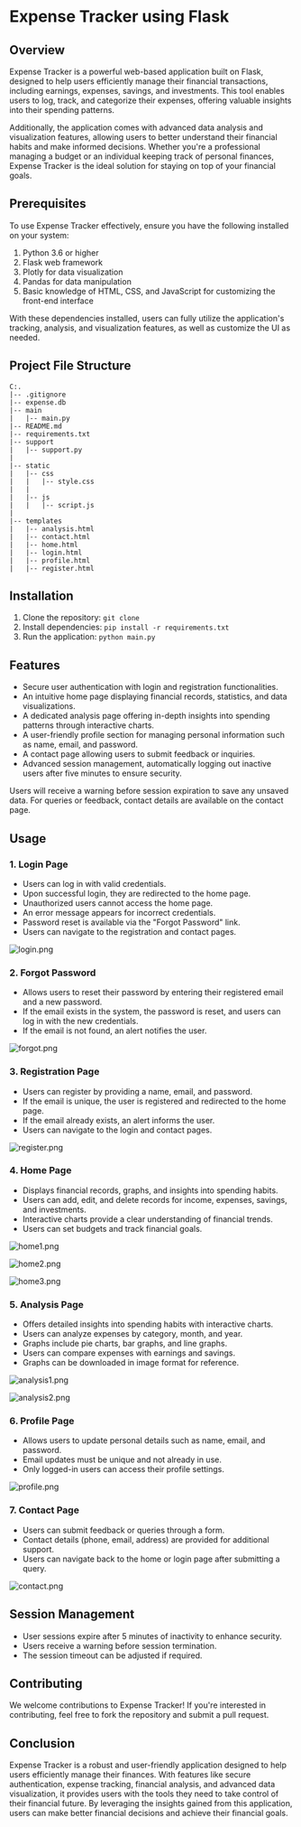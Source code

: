 # Expense Tracker using Flask

## Overview
Expense Tracker is a powerful web-based application built on Flask, designed to help users efficiently manage their financial transactions, including earnings, expenses, savings, and investments. This tool enables users to log, track, and categorize their expenses, offering valuable insights into their spending patterns.

Additionally, the application comes with advanced data analysis and visualization features, allowing users to better understand their financial habits and make informed decisions. Whether you're a professional managing a budget or an individual keeping track of personal finances, Expense Tracker is the ideal solution for staying on top of your financial goals.

## Prerequisites
To use Expense Tracker effectively, ensure you have the following installed on your system:

1. Python 3.6 or higher
2. Flask web framework
3. Plotly for data visualization
4. Pandas for data manipulation
5. Basic knowledge of HTML, CSS, and JavaScript for customizing the front-end interface

With these dependencies installed, users can fully utilize the application's tracking, analysis, and visualization features, as well as customize the UI as needed.

## Project File Structure
```
C:.
|-- .gitignore
|-- expense.db
|-- main
|   |-- main.py
|-- README.md
|-- requirements.txt
|-- support
|   |-- support.py
|
|-- static
|   |-- css
|   |   |-- style.css
|   |
|   |-- js
|   |   |-- script.js
|
|-- templates
|   |-- analysis.html
|   |-- contact.html
|   |-- home.html
|   |-- login.html
|   |-- profile.html
|   |-- register.html
```

## Installation
1. Clone the repository: `git clone `
2. Install dependencies: `pip install -r requirements.txt`
3. Run the application: `python main.py`

## Features
- Secure user authentication with login and registration functionalities.
- An intuitive home page displaying financial records, statistics, and data visualizations.
- A dedicated analysis page offering in-depth insights into spending patterns through interactive charts.
- A user-friendly profile section for managing personal information such as name, email, and password.
- A contact page allowing users to submit feedback or inquiries.
- Advanced session management, automatically logging out inactive users after five minutes to ensure security.

Users will receive a warning before session expiration to save any unsaved data. For queries or feedback, contact details are available on the contact page.

## Usage
### 1. Login Page
- Users can log in with valid credentials.
- Upon successful login, they are redirected to the home page.
- Unauthorized users cannot access the home page.
- An error message appears for incorrect credentials.
- Password reset is available via the "Forgot Password" link.
- Users can navigate to the registration and contact pages.

![login.png](login.png)

### 2. Forgot Password
- Allows users to reset their password by entering their registered email and a new password.
- If the email exists in the system, the password is reset, and users can log in with the new credentials.
- If the email is not found, an alert notifies the user.

![forgot.png](forgot.png)

### 3. Registration Page
- Users can register by providing a name, email, and password.
- If the email is unique, the user is registered and redirected to the home page.
- If the email already exists, an alert informs the user.
- Users can navigate to the login and contact pages.

![register.png](register.png)

### 4. Home Page
- Displays financial records, graphs, and insights into spending habits.
- Users can add, edit, and delete records for income, expenses, savings, and investments.
- Interactive charts provide a clear understanding of financial trends.
- Users can set budgets and track financial goals.

![home1.png](home1.png)

![home2.png](home2.png)

![home3.png](home3.png)

### 5. Analysis Page
- Offers detailed insights into spending habits with interactive charts.
- Users can analyze expenses by category, month, and year.
- Graphs include pie charts, bar graphs, and line graphs.
- Users can compare expenses with earnings and savings.
- Graphs can be downloaded in image format for reference.

![analysis1.png](analysis1.png)

![analysis2.png](analysis2.png)

### 6. Profile Page
- Allows users to update personal details such as name, email, and password.
- Email updates must be unique and not already in use.
- Only logged-in users can access their profile settings.

![profile.png](profile.png)

### 7. Contact Page
- Users can submit feedback or queries through a form.
- Contact details (phone, email, address) are provided for additional support.
- Users can navigate back to the home or login page after submitting a query.

![contact.png](contact.png)

## Session Management
- User sessions expire after 5 minutes of inactivity to enhance security.
- Users receive a warning before session termination.
- The session timeout can be adjusted if required.

## Contributing
We welcome contributions to Expense Tracker! If you're interested in contributing, feel free to fork the repository and submit a pull request.

## Conclusion
Expense Tracker is a robust and user-friendly application designed to help users efficiently manage their finances. With features like secure authentication, expense tracking, financial analysis, and advanced data visualization, it provides users with the tools they need to take control of their financial future. By leveraging the insights gained from this application, users can make better financial decisions and achieve their financial goals.